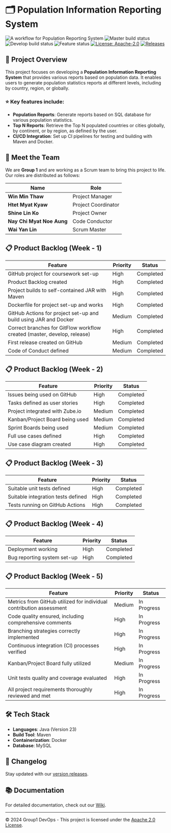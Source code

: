 # 🗂️ Population Information Reporting System

![A workflow for Population Reporting System](https://img.shields.io/badge/A%20workflow%20for%20Population%20Reporting%20System-passing-brightgreen?logo=github&logoColor=white)
![Master build status](https://img.shields.io/badge/Master%20build-passing-brightgreen)
![Develop build status](https://img.shields.io/badge/Develop%20build-passing-brightgreen)
![Feature status](https://img.shields.io/badge/Feature-passing-brightgreen)
[![License: Apache-2.0](https://img.shields.io/badge/license-Apache--2.0-brightgreen)](https://opensource.org/licenses/Apache-2.0)
[![Releases](https://img.shields.io/github/release/eau-dae-raie-A/Dev-Ops-Group-1-/all.svg?style=flat-square)](https://github.com/eau-dae-raie-A/Dev-Ops-Group-1-/releases)

## 📝 Project Overview

This project focuses on developing a **Population Information Reporting System** that provides various reports based on population data. It enables users to generate population statistics reports at different levels, including by country, region, or globally.

### ⭐ Key features include:
- **Population Reports**: Generate reports based on SQL database for various population statistics.
- **Top N Reports**: Retrieve the Top N populated countries or cities globally, by continent, or by region, as defined by the user.
- **CI/CD Integration**: Set up CI pipelines for testing and building with Maven and Docker.

## 👥 Meet the Team

We are **Group 1** and are working as a Scrum team to bring this project to life. Our roles are distributed as follows:

| Name                    | Role                    |
|-------------------------|-------------------------|
| **Win Min Thaw**         | Project Manager         |
| **Htet Myat Kyaw**       | Project Coordinator     |
| **Shine Lin Ko**         | Project Owner           |
| **Nay Chi Myat Noe Aung**| Code Conductor          |
| **Wai Yan Lin**          | Scrum Master            |

## 📋 Product Backlog (Week - 1)

| Feature                                                   | Priority   | Status        |
|-----------------------------------------------------------|------------|---------------|
| GitHub project for coursework set-up                      | High       | Completed     |
| Product Backlog created                                   | High       | Completed     |
| Project builds to self-contained JAR with Maven           | High       | Completed     |
| Dockerfile for project set-up and works                   | High       | Completed     |
| GitHub Actions for project set-up and build using JAR and Docker | Medium    | Completed    |
| Correct branches for GitFlow workflow created (master, develop, release) | High | Completed   |
| First release created on GitHub                           | Medium     | Completed    |
| Code of Conduct defined                                   | Medium     | Completed    |

## 📋 Product Backlog (Week - 2)

| Feature                                                   | Priority   | Status        |
|-----------------------------------------------------------|------------|---------------|
| Issues being used on GitHub                               | High       | Completed     |
| Tasks defined as user stories                             | High       | Completed     |
| Project integrated with Zube.io                           | Medium     | Completed 	 |
| Kanban/Project Board being used                           | Medium     | Completed     |
| Sprint Boards being used                                  | Medium     | Completed     |
| Full use cases defined                                    | High       | Completed	 |
| Use case diagram created                                  | High       | Completed     |

## 📋 Product Backlog (Week - 3)

| Feature                                                   | Priority   | Status        |
|-----------------------------------------------------------|------------|---------------|
| Suitable unit tests defined                               | High       | Completed     |
| Suitable integration tests defined                        | High       | Completed     |
| Tests running on GitHub Actions                           | High       | Completed     |

## 📋 Product Backlog (Week - 4)

| Feature                                                   | Priority   | Status        |
|-----------------------------------------------------------|------------|---------------|
| Deployment working                                        | High       | Completed     |
| Bug reporting system set-up                               | High       | Completed     |

## 📋 Product Backlog (Week - 5)

| Feature                                                   | Priority   | Status        |
|-----------------------------------------------------------|------------|---------------|
| Metrics from GitHub utilized for individual contribution assessment | Medium     | In Progress   |
| Code quality ensured, including comprehensive comments    | High       | In Progress   |
| Branching strategies correctly implemented                | High       | In Progress   |
| Continuous integration (CI) processes verified            | High       | In Progress   |
| Kanban/Project Board fully utilized                       | Medium     | In Progress   |
| Unit tests quality and coverage evaluated                 | High       | In Progress   |
| All project requirements thoroughly reviewed and met      | High       | In Progress   |

## 🛠️ Tech Stack
- **Languages**: Java (Version 23)
- **Build Tool**: Maven
- **Containerization**: Docker
- **Database**: MySQL

## 🔄 Changelog
Stay updated with our [version releases](https://github.com/eau-dae-raie-A/Dev-Ops-Group-1-/releases).

## 📚 Documentation
For detailed documentation, check out our [Wiki](https://github.com/eau-dae-raie-A/Dev-Ops-Group-1-/wiki).

---

© 2024 Group1 DevOps - This project is licensed under the [Apache 2.0 License](https://opensource.org/licenses/Apache-2.0).
